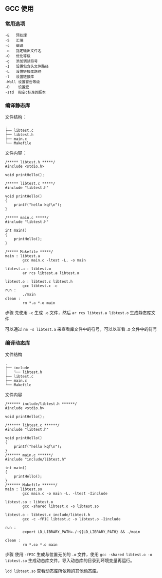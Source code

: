 ## GCC 使用

### 常用选项
```
-E   预处理
-S   汇编
-c   编译
-o   指定输出文件名
-O   优化等级
-g   添加调试符号
-I   设置包含头文件路径
-L   设置链接库路径
-l   设置链接库
-Wall 设置警告等级
-D    设置宏
-std  指定c标准的版本
```

### 编译静态库
文件结构：

```
.
├── libtest.c
├── libtest.h
├── main.c
└── Makefile
```

文件内容：

```
/***** libtest.h *****/
#include <stdio.h>

void printHello();

/***** libtest.c *****/
#include "libtest.h"

void printHello()
{
    printf("hello kqf\n");
}

/***** main.c *****/
#include "libtest.h"

int main()
{
    printHello();
}

/***** Makefile *****/
main : libtest.a
        gcc main.c -ltest -L. -o main

libtest.a : libtest.o
        ar rcs libtest.a libtest.o

libtest.o : libtest.c libtest.h
        gcc libtest.c -c
run :
        ./main
clean :
        rm *.a *.o main
```

步骤 先使用 `-c` 生成 `.o` 文件，然后 `ar rcs libtest.a libtest.o` 生成静态库文件

可以通过 `nm -s libtest.a` 来查看库文件中的符号，可以以查看 .o 文件中的符号


### 编译动态库
文件结构
```
.
├── include
│   └── libtest.h
├── libtest.c
├── main.c
└── Makefile
```

文件内容
```
/****** include/libtest.h ******/
#include <stdio.h>

void printHello();

/****** libtest.c ******/
#include "libtest.h"

void printHello()
{
    printf("hello kqf\n");
}
/****** main.c ******/
#include "include/libtest.h"

int main()
{
    printHello();
}
/****** Makefile ******/
main : libtest.so
        gcc main.c -o main -L. -ltest -Iinclude

libtest.so : libtest.o
        gcc -shared libtest.o -o libtest.so

libtest.o : libtest.c include/libtest.h
        gcc -c -fPIC libtest.c -o libtest.o -Iinclude

run :
        export LD_LIBRARY_PATH=./:${LD_LIBRARY_PATH} && ./main

clean :
        rm *.so *.o main
```

步骤 使用 `-fPIC` 生成与位置无关的 `.o` 文件，使用 `gcc -shared libtest.o -o libtest.so` 生成动态库文件，导入动态库的目录到环境变量再运行。

`ldd libtest.so` 查看动态库所依赖的其他动态库。